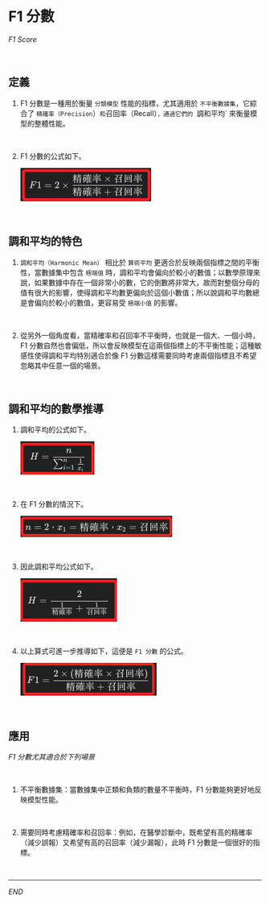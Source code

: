 # F1 分數

_F1 Score_

<br>

## 定義

1. F1 分數是一種用於衡量 `分類模型` 性能的指標，尤其適用於 `不平衡數據集`，它綜合了 `精確率（Precision`）` 和 `召回率（Recall）`，通過它們的 `調和平均` 來衡量模型的整體性能。

<br>

2. F1 分數的公式如下。

    ![](images/img_30.png)

<br>

## 調和平均的特色

1. `調和平均（Harmonic Mean）` 相比於 `算術平均` 更適合於反映兩個指標之間的平衡性，當數據集中包含 `極端值` 時，調和平均會偏向於較小的數值；以數學原理來說，如果數據中存在一個非常小的數，它的倒數將非常大，故而對整個分母的值有很大的影響，使得調和平均數更偏向於這個小數值；所以說調和平均數總是會偏向於較小的數值，更容易受 `極端小值` 的影響。

<br>

2. 從另外一個角度看，當精確率和召回率不平衡時，也就是一個大、一個小時，F1 分數自然也會偏低，所以會反映模型在這兩個指標上的不平衡性能；這種敏感性使得調和平均特別適合於像 F1 分數這樣需要同時考慮兩個指標且不希望忽略其中任意一個的場景。

<br>

## 調和平均的數學推導

1. 調和平均的公式如下。

    ![](images/img_58.png)

<br>

2. 在 F1 分數的情況下。

    ![](images/img_61.png)

<br>

3. 因此調和平均公式如下。

    ![](images/img_59.png)

<br>

4. 以上算式可進一步推導如下，這便是 `F1 分數` 的公式。

    ![](images/img_60.png)

<br>

## 應用

_F1 分數尤其適合於下列場景_

<br>

1. 不平衡數據集：當數據集中正類和負類的數量不平衡時，F1 分數能夠更好地反映模型性能。

<br>

2. 需要同時考慮精確率和召回率：例如，在醫學診斷中，既希望有高的精確率（減少誤報）又希望有高的召回率（減少漏報），此時 F1 分數是一個很好的指標。

<br>

___

_END_